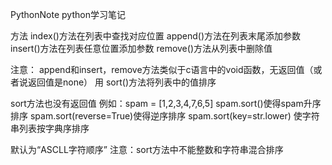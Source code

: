 PythonNote
python学习笔记

方法
index()方法在列表中查找对应位置
append()方法在列表末尾添加参数
insert()方法在列表任意位置添加参数
remove()方法从列表中删除值

注意：
append和insert，remove方法类似于c语言中的void函数，无返回值（或者说返回值是none）
用 sort()方法将列表中的值排序

sort方法也没有返回值
例如：spam = [1,2,3,4,7,6,5]
spam.sort()使得spam升序排序
spam.sort(reverse=True)使得逆序排序
spam.sort(key=str.lower) 使字符串列表按字典序排序

默认为“ASCLL字符顺序”
注意：sort方法中不能整数和字符串混合排序
